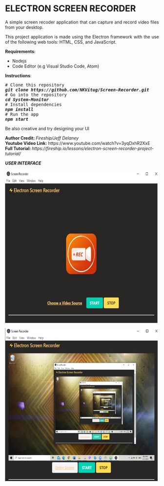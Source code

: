 <h1><strong>ELECTRON SCREEN RECORDER&nbsp; </strong></h1>
<p style="text-align: justify;">A simple screen recoder application that can capture and record video files from your desktop.</p>
<p style="text-align: justify;">This project application is made using the Electron framework with the use of the following web tools: HTML, CSS, and JavaScript.&nbsp;</p>
<p style="text-align: justify;"><strong>Requirements:</strong></p>
<ul>
  <li style="text-align: justify;">Nodejs</li>
  <li style="text-align: justify;">Code Editor (e.g Visual Studio Code, Atom)</li>
</ul>
<p style="text-align: justify;"><strong>Instructions</strong>:</p>
<pre><span class="pl-c"># Clone this repository</span>
<strong><em>git clone https://github.com/NKVitug/Screen-Recorder.git</em>
</strong><span class="pl-c"># Go into the repository</span>
<strong><em><span class="pl-c1">cd</span> System-Monitor</em>
</strong><span class="pl-c"># Install dependencies</span>
<strong><em>npm install</em>
</strong><span class="pl-c"># Run the app</span>
<strong><em>npm start</em></strong></pre>
<p>Be also creative and try designing your UI</p>
<p><strong>Author Credit:&nbsp;</strong><em>Fireship/Jeff Delaney<br /></em><strong>Youtube Video Link:</strong> https://www.youtube.com/watch?v=3yqDxhR2XxE <br /><strong>Full Tutorial:&nbsp;</strong><em>https://fireship.io/lessons/electron-screen-recorder-project-tutorial/ </p>
<p><strong>USER INTERFACE</strong></p>
<p><img src="https://github.com/NKVitug/Screen-Recorder/blob/master/SR-UI1.JPG?raw=true" alt="Screen-Recorder" width="500" height="500"></img></p>
<p><img src="https://github.com/NKVitug/Screen-Recorder/blob/master/SC-UI2.png?raw=true" width="500" height="500"></img></p>

      
